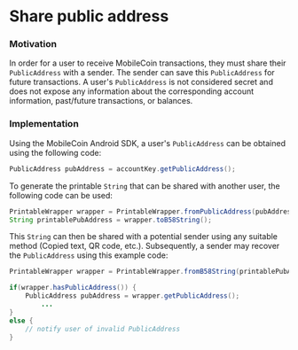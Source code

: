 # Share public address

### Motivation

In order for a user to receive MobileCoin transactions, they must share their `PublicAddress` with
a sender. The sender can save this `PublicAddress` for future transactions. A user's `PublicAddress`
is not considered secret and does not expose any information about the corresponding account
information,  past/future transactions, or balances.

[^note]:
    Users can share their public addresses without sending a transaction.

### Implementation

Using the MobileCoin Android SDK, a user's `PublicAddress` can be obtained using the following code:

```java
PublicAddress pubAddress = accountKey.getPublicAddress();
```

To generate the printable `String` that can be shared with another user, the following code can be used:

```java
PrintableWrapper wrapper = PrintableWrapper.fromPublicAddress(pubAddress);
String printablePubAddress = wrapper.toB58String();
```

This `String` can then be shared with a potential sender using any suitable method (Copied text, 
QR code, etc.). Subsequently, a sender may recover the `PublicAddress` using this example code:

```java
PrintableWrapper wrapper = PrintableWrapper.fromB58String(printablePubAddress);

if(wrapper.hasPublicAddress()) {
    PublicAddress pubAddress = wrapper.getPublicAddress();
        ...
}
else {
    // notify user of invalid PublicAddress
}
```
